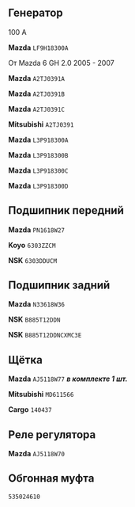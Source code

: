 ## Генератор

100 А

__Mazda__ `LF9H18300A`

От Mazda 6 GH 2.0 2005 - 2007

__Mazda__ `A2TJ0391A`

__Mazda__ `A2TJ0391B`

__Mazda__ `A2TJ0391C`

__Mitsubishi__ `A2TJ0391`

__Mazda__ `L3P918300A`

__Mazda__ `L3P918300B`

__Mazda__ `L3P918300C`

__Mazda__ `L3P918300D`

## Подшипник передний

__Mazda__ `PN1618W27`

__Koyo__ `6303ZZCM`

__NSK__ `6303DDUCM`

## Подшипник задний

__Mazda__ `N33618W36`

__NSK__ `B885T12DDN`

__NSK__ `B885T12DDNCXMC3E`

## Щётка

__Mazda__ `AJ5118W77` ***в комплекте 1 шт.***

__Mitsubishi__ `MD611566`

__Cargo__ `140437`

## Реле регулятора

__Mazda__ `AJ5118W70`

## Обгонная муфта

`535024610`